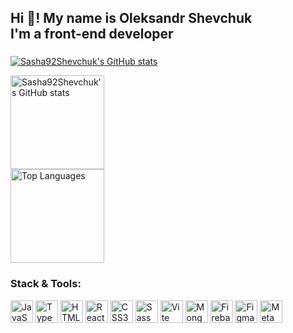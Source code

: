 <h2 align="start">Hi 👋! My name is Oleksandr Shevchuk  <br>I'm a front-end developer</h2>

### 
<a href="http://www.github.com/Sasha92Shevchuk"><img src="https://github-readme-stats.vercel.app/api?username=Sasha92Shevchuk&show_icons=true&hide=&count_private=true&title_color=0891b2&text_color=ffffff&icon_color=0891b2&bg_color=0f172a&hide_border=true&show_icons=true" alt="Sasha92Shevchuk's GitHub stats" /></a>
<div align="start">
 <img src="https://github-readme-stats.vercel.app/api?username=Sasha92Shevchuk&show_icons=true&hide=&count_private=true&title_color=0891b2&text_color=ffffff&icon_color=ffffff&bg_color=0f172a&hide_border=true&show_icons=true" height="150" alt="Sasha92Shevchuk's GitHub stats" />

</div>
<div align="start">
<img src="https://github-readme-stats.vercel.app/api/top-langs/?username=Sasha92Shevchuk&layout=compact&langs_count=10&title_color=0891b2&text_color=ffffff&icon_color=0891b2&bg_color=0f172a&hide_border=true&locale=en&custom_title=Top%20%Languages" height="150" alt="Top Languages" />
</div>

### Stack & Tools:

<div align="start">
  <img src="https://raw.githubusercontent.com/danielcranney/readme-generator/main/public/icons/skills/javascript-colored.svg" width="36" height="36" alt="JavaScript" />
  <img src="https://raw.githubusercontent.com/danielcranney/readme-generator/main/public/icons/skills/typescript-colored.svg" width="36" height="36" alt="TypeScript" />
  <img src="https://raw.githubusercontent.com/danielcranney/readme-generator/main/public/icons/skills/html5-colored.svg" width="36" height="36" alt="HTML5" />
  <img src="https://raw.githubusercontent.com/danielcranney/readme-generator/main/public/icons/skills/react-colored.svg" width="36" height="36" alt="React" />
  <img src="https://raw.githubusercontent.com/danielcranney/readme-generator/main/public/icons/skills/css3-colored.svg" width="36" height="36" alt="CSS3" />
  <img src="https://raw.githubusercontent.com/danielcranney/readme-generator/main/public/icons/skills/sass-colored.svg" width="36" height="36" alt="Sass" />
  <img src="https://raw.githubusercontent.com/danielcranney/readme-generator/main/public/icons/skills/vite-colored.svg" width="36" height="36" alt="Vite" />
  <img src="https://raw.githubusercontent.com/danielcranney/readme-generator/main/public/icons/skills/mongodb-colored.svg" width="36" height="36" alt="MongoDB" />
  <img src="https://raw.githubusercontent.com/danielcranney/readme-generator/main/public/icons/skills/firebase-colored.svg" width="36" height="36" alt="Firebase" />
  <img src="https://raw.githubusercontent.com/danielcranney/readme-generator/main/public/icons/skills/figma-colored.svg" width="36" height="36" alt="Figma" />
  <img src="https://raw.githubusercontent.com/danielcranney/readme-generator/main/public/icons/skills/metamask-colored.svg" width="36" height="36" alt="MetaMask" />
  </div>



